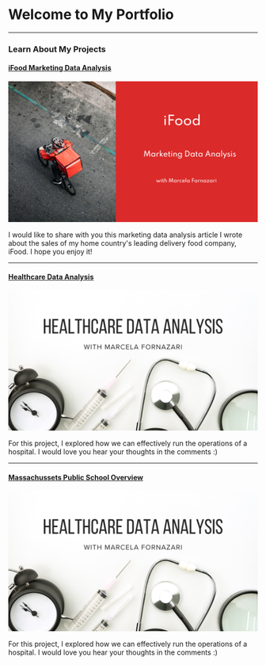 # Welcome to My Portfolio

---

### Learn About My Projects

#### [iFood Marketing Data Analysis](https://www.linkedin.com/pulse/excel-ifood-marketing-data-analysis-project-marcela-fornazari-bqhhc/)
[<img src="images/ifood.png"/>](https://www.linkedin.com/pulse/excel-ifood-marketing-data-analysis-project-marcela-fornazari-bqhhc/)

I would like to share with you this marketing data analysis article I wrote about the sales of my home country's leading delivery food company, iFood. I hope you enjoy it!

---
#### [Healthcare Data Analysis](https://www.linkedin.com/pulse/sql-healthcare-data-analysis-marcela-fornazari-jwijc/)
[<img src="images/Healthcare.png"/>](https://www.linkedin.com/pulse/sql-healthcare-data-analysis-marcela-fornazari-jwijc/)

For this project, I explored how we can effectively run the operations of a hospital. I would love you hear your thoughts in the comments :) 

---
#### [Massachussets Public School Overview](https://public.tableau.com/app/profile/marcela.fornazari/viz/MassachusettsSchoolProject_17097858783220/MassachusettsEducationOverview)
[<img src="images/Healthcare.png"/>](https://www.linkedin.com/pulse/sql-healthcare-data-analysis-marcela-fornazari-jwijc/)

For this project, I explored how we can effectively run the operations of a hospital. I would love you hear your thoughts in the comments :)



